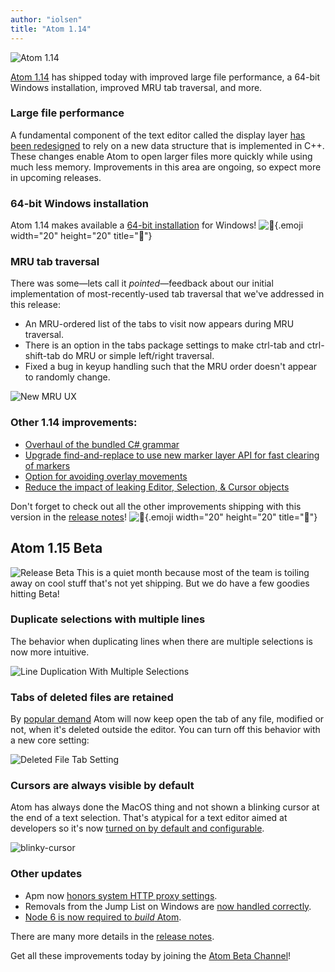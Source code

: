 ```yaml
---
author: "iolsen"
title: "Atom 1.14"
---
```


![Atom 1.14](/assets/images/blog.atom.io/img/posts/release-1-14.png)

[Atom 1.14](https://atom.io/) has shipped today with improved large file performance, a 64-bit Windows installation, improved MRU tab traversal, and more.

<!--more-->

### Large file performance

A fundamental component of the text editor called the display layer [has been redesigned](https://github.com/atom/text-buffer/pull/185) to rely on a new data structure that is implemented in C++. These changes enable Atom to open larger files more quickly while using much less memory. Improvements in this area are ongoing, so expect more in upcoming releases.

### 64-bit Windows installation

Atom 1.14 makes available a [64-bit installation](https://github.com/atom/atom/pull/13135) for Windows! ![:tada:](https://github.githubassets.com/images/icons/emoji/unicode/1f389.png){.emoji width="20" height="20" title=":tada:"}

### MRU tab traversal

There was some—lets call it _pointed_—feedback about our initial implementation of most-recently-used tab traversal that we've addressed in this release:

- An MRU-ordered list of the tabs to visit now appears during MRU traversal.
- There is an option in the tabs package settings to make ctrl-tab and ctrl-shift-tab do MRU or simple left/right traversal.
- Fixed a bug in keyup handling such that the MRU order doesn't appear to randomly change.

![New MRU UX](https://cloud.githubusercontent.com/assets/553742/20579681/075e7d00-b183-11e6-80c9-d61b7986e9fe.gif)

### Other 1.14 improvements:

- [Overhaul of the bundled C# grammar](https://github.com/atom/language-csharp/pull/87)
- [Upgrade find-and-replace to use new marker layer API for fast clearing of markers](https://github.com/atom/atom/pull/13516)
- [Option for avoiding overlay movements](https://github.com/atom/atom/pull/11852)
- [Reduce the impact of leaking Editor, Selection, & Cursor objects](https://github.com/atom/atom/pull/13523)

Don't forget to check out all the other improvements shipping with this version in the [release notes](https://github.com/atom/atom/releases/tag/v1.14.0)! ![:memo:](https://github.githubassets.com/images/icons/emoji/unicode/1f4dd.png){.emoji width="20" height="20" title=":memo:"}

## Atom 1.15 Beta

![Release Beta](/assets/images/blog.atom.io/img/release-beta.png)
This is a quiet month because most of the team is toiling away on cool stuff that's not yet shipping. But we do have a few goodies hitting Beta!

### Duplicate selections with multiple lines

The behavior when duplicating lines when there are multiple selections is now more intuitive.

![Line Duplication With Multiple Selections](https://cloud.githubusercontent.com/assets/1789/21907555/37f06b88-d8cd-11e6-8c5c-3376a7e52e37.gif)

### Tabs of deleted files are retained

By [popular demand](https://github.com/atom/tabs/issues/306) Atom will now keep open the tab of any file, modified or not, when it's deleted outside the editor. You can turn off this behavior with a new core setting:

![Deleted File Tab Setting](https://cloud.githubusercontent.com/assets/553742/22088980/e1f25d3e-dd9c-11e6-81de-53846a511971.png)

### Cursors are always visible by default

Atom has always done the MacOS thing and not shown a blinking cursor at the end of a text selection. That's atypical for a text editor aimed at developers so it's now [turned on by default and configurable](https://github.com/atom/atom/pull/13664).

![blinky-cursor](https://cloud.githubusercontent.com/assets/553742/22612719/59ab55ec-ea27-11e6-939f-20f526ed73ba.gif)

### Other updates

- Apm now [honors system HTTP proxy settings](https://github.com/atom/settings-view/pull/898).
- Removals from the Jump List on Windows are [now handled correctly](https://github.com/atom/atom/pull/13685).
- [Node 6 is now required to _build_ Atom](https://github.com/atom/atom/pull/13696/files).

There are many more details in the [release notes](https://github.com/atom/atom/releases/tag/v1.15.0-beta0).

Get all these improvements today by joining the [Atom Beta Channel](https://atom.io/beta)!
